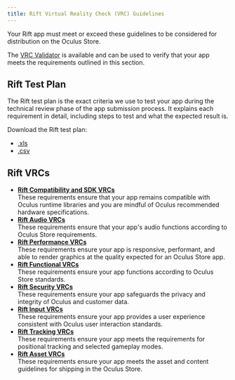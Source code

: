 ```yaml
---
title: Rift Virtual Reality Check (VRC) Guidelines
---
```


Your Rift app must meet or exceed these guidelines to be considered for distribution on the Oculus Store.

The [VRC Validator](/documentation/pcsdk/latest/concepts/dg-vrcvalidator/) is available and can be used to verify that your app meets the requirements outlined in this section.

## Rift Test Plan

The Rift test plan is the exact criteria we use to test your app during the technical review phase of the app submission process. It explains each requirement in detail, including steps to test and what the expected result is.

Download the Rift test plan:

* [.xls](https://developer.oculus.com/test-plan/export/rift)
* [.csv](https://developer.oculus.com/test-plan/export/rift/csv)


## Rift VRCs

* **[Rift Compatibility and SDK VRCs](/distribute/latest/concepts/publish-rift-app-submission-compatibility/)**  
These requirements ensure that your app remains compatible with Oculus runtime libraries and you are mindful of Oculus recommended hardware specifications.
* **[Rift Audio VRCs](/distribute/latest/concepts/publish-rift-app-submission-audio/)**  
These requirements ensure that your app's audio functions according to Oculus Store requirements. 
* **[Rift Performance VRCs](/distribute/latest/concepts/publish-rift-app-submission-performance/)**  
These requirements ensure your app is responsive, performant, and able to render graphics at the quality expected for an Oculus Store app.
* **[Rift Functional VRCs](/distribute/latest/concepts/publish-rift-app-submission-functional/)**  
These requirements ensure your app functions according to Oculus Store standards.
* **[Rift Security VRCs](/distribute/latest/concepts/publish-rift-app-submission-security/)**  
These requirements ensure your app safeguards the privacy and integrity of Oculus and customer data.
* **[Rift Input VRCs](/distribute/latest/concepts/publish-rift-app-submission-input/)**  
These requirements ensure your app provides a user experience consistent with Oculus user interaction standards.
* **[Rift Tracking VRCs](/distribute/latest/concepts/publish-rift-app-submission-tracking/)**  
These requirements ensure your app meets the requirements for positional tracking and selected gameplay modes.
* **[Rift Asset VRCs](/distribute/latest/concepts/publish-rift-app-submission-asset/)**  
These requirements ensure your app meets the asset and content guidelines for shipping in the Oculus Store.

